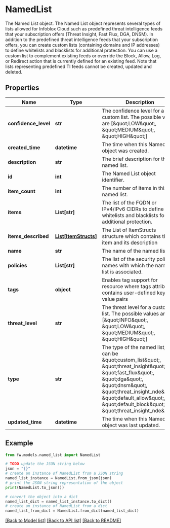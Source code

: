 # NamedList

The Named List object.  The Named List object represents several types of lists allowed for Infoblox Cloud such as predefined threat intelligence feeds that your subscription offers (Threat Insight, Fast Flux, DGA, DNSM). In addition to the predefined threat intelligence feeds that your subscription offers, you can create custom lists (containing domains and IP addresses) to define whitelists and blacklists for additional protection. You can use a custom list to complement existing feeds or override the Block, Allow, Log, or Redirect action that is currently defined for an existing feed.  Note that lists representing predefined TI feeds cannot be created, updated and deleted.

## Properties

Name | Type | Description | Notes
------------ | ------------- | ------------- | -------------
**confidence_level** | **str** | The confidence level for a custom list. The possible values are [\&quot;LOW\&quot;, \&quot;MEDIUM\&quot;, \&quot;HIGH\&quot;] | [optional] 
**created_time** | **datetime** | The time when this Named List object was created. | [optional] [readonly] 
**description** | **str** | The brief description for the named list. | [optional] 
**id** | **int** | The Named List object identifier. | [optional] [readonly] 
**item_count** | **int** | The number of items in this named list. | [optional] [readonly] 
**items** | **List[str]** | The list of the FQDN or IPv4/IPv6 CIDRs to define whitelists and blacklists for additional protection. | [optional] 
**items_described** | [**List[ItemStructs]**](ItemStructs.md) | The List of ItemStructs structure which contains the item and its description | [optional] 
**name** | **str** | The name of the named list. | [optional] 
**policies** | **List[str]** | The list of the security policy names with which the named list is associated. | [optional] 
**tags** | **object** | Enables tag support for resource where tags attribute contains user-defined key value pairs | [optional] 
**threat_level** | **str** | The threat level for a custom list. The possible values are [\&quot;INFO\&quot;, \&quot;LOW\&quot;, \&quot;MEDIUM\&quot;, \&quot;HIGH\&quot;] | [optional] 
**type** | **str** | The type of the named list, that can be \&quot;custom_list\&quot;, \&quot;threat_insight\&quot;, \&quot;fast_flux\&quot;, \&quot;dga\&quot;, \&quot;dnsm\&quot;, \&quot;threat_insight_nde\&quot;, \&quot;default_allow\&quot;, \&quot;default_block\&quot; or \&quot;threat_insight_nde\&quot;. | [optional] 
**updated_time** | **datetime** | The time when this Named List object was last updated. | [optional] [readonly] 

## Example

```python
from fw.models.named_list import NamedList

# TODO update the JSON string below
json = "{}"
# create an instance of NamedList from a JSON string
named_list_instance = NamedList.from_json(json)
# print the JSON string representation of the object
print(NamedList.to_json())

# convert the object into a dict
named_list_dict = named_list_instance.to_dict()
# create an instance of NamedList from a dict
named_list_from_dict = NamedList.from_dict(named_list_dict)
```
[[Back to Model list]](../README.md#documentation-for-models) [[Back to API list]](../README.md#documentation-for-api-endpoints) [[Back to README]](../README.md)


